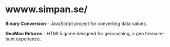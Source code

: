 # wwww.simpan.se/

<b>Binary Conversion</b> - JavaScript project for converting data values.  
  
<b>GeoMan Returns</b> - HTML5 game designed for geocaching, a geo treasure-hunt experience.
